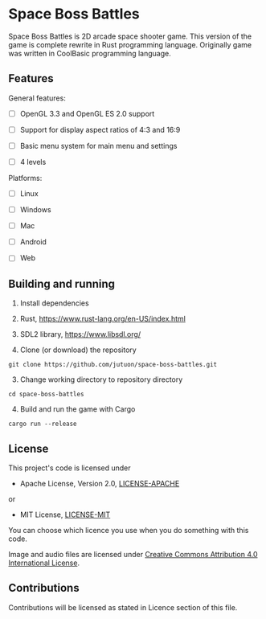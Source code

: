 # Space Boss Battles

Space Boss Battles is 2D arcade space shooter game. This version of the game is complete rewrite in Rust programming language. Originally game was written in CoolBasic programming language.


## Features

General features:

- [ ] OpenGL 3.3 and OpenGL ES 2.0 support
- [ ] Support for display aspect ratios of 4:3 and 16:9
- [ ] Basic menu system for main menu and settings
- [ ] 4 levels


Platforms:

- [ ] Linux
- [ ] Windows
- [ ] Mac
- [ ] Android
- [ ] Web



## Building and running

1. Install dependencies
  1. Rust, https://www.rust-lang.org/en-US/index.html
  2. SDL2 library, https://www.libsdl.org/

2. Clone (or download) the repository

```
git clone https://github.com/jutuon/space-boss-battles.git
```

3. Change working directory to repository directory

```
cd space-boss-battles
```

4. Build and run the game with Cargo

```
cargo run --release
```


## License

This project's code is licensed under

* Apache License, Version 2.0, [LICENSE-APACHE](https://github.com/jutuon/space-boss-battles/blob/master/LICENSE-APACHE)

or

* MIT License, [LICENSE-MIT](https://github.com/jutuon/space-boss-battles/blob/master/LICENSE-MIT)

You can choose which licence you use when you do something with this code.

Image and audio files are licensed under [Creative Commons Attribution 4.0 International License](https://creativecommons.org/licenses/by/4.0/).

## Contributions

Contributions will be licensed as stated in Licence section of this file.
